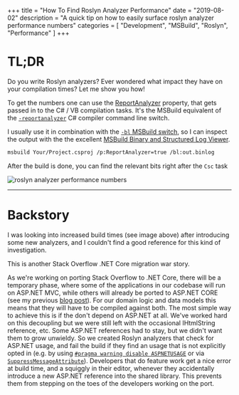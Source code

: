 +++
title = "How To Find Roslyn Analyzer Performance"
date = "2019-08-02"
description = "A quick tip on how to easily surface roslyn analyzer performance numbers"
categories = [ "Development", "MSBuild", "Roslyn", "Performance" ]
+++

# TL;DR

Do you write Roslyn analyzers? Ever wondered what impact they have on your compilation times? Let me show you how!

To get the numbers one can use the [ReportAnalyzer](https://github.com/microsoft/msbuild/blob/vs16.0/src/Tasks/Microsoft.CSharp.CurrentVersion.targets#L286) property, that gets passed in to the C# / VB compilation tasks.
It's the MSBuild equivalent of the [`-reportanalyzer`](https://docs.microsoft.com/en-us/dotnet/csharp/language-reference/compiler-options/listed-alphabetically) C# compiler command line switch.

I usually use it in combination with the [`-bl` MSBuild switch](https://github.com/Microsoft/msbuild/blob/master/documentation/wiki/Binary-Log.md), so I can inspect the output with the the excellent [MSBuild Binary and Structured Log Viewer](http://www.msbuildlog.com/).

```bash
msbuild Your/Project.csproj /p:ReportAnalyzer=true /bl:out.binlog
```

After the build is done, you can find the relevant bits right after the `Csc` task

![roslyn analyzer performance numbers](https://i.stack.imgur.com/TN04A.png)

----

# Backstory

I was looking into increased build times (see image above) after introducing some new analyzers, and I couldn't find a good reference for this kind of investigation.

This is another Stack Overflow .NET Core migration war story.

As we're working on porting Stack Overflow to .NET Core, there will be a temporary phase, where some of the applications in our codebase will run on ASP.NET MVC, while others will already be ported to ASP.NET CORE (see my previous [blog post](https://m0sa.net/posts/2019-02-msbuild-global-properties-defineconstants/)).
For our domain logic and data models this means that they will have to be compiled against both.
The most simple way to achieve this is if the don't depend on ASP.NET at all.
We've worked hard on this decoupling but we were still left with the occasional IHtmlString reference, etc.
Some ASP.NET references had to stay, but we didn't want them to grow unwieldy.
So we created Roslyn analyzers that check for ASP.NET usage, and fail the build if they find an usage that is not explicitly opted in (e.g. by using [`#pragma warning disable ASPNETUSAGE`](https://docs.microsoft.com/en-us/dotnet/csharp/language-reference/preprocessor-directives/preprocessor-pragma-warning) or via [`SuppressMessageAttribute`](https://docs.microsoft.com/en-us/dotnet/api/system.diagnostics.codeanalysis.suppressmessageattribute)).
Developers that do feature work get a nice error at build time, and a squiggly in their editor, whenever they accidentally introduce a new ASP.NET reference into the shared library.
This prevents them from stepping on the toes of the developers working on the port.
